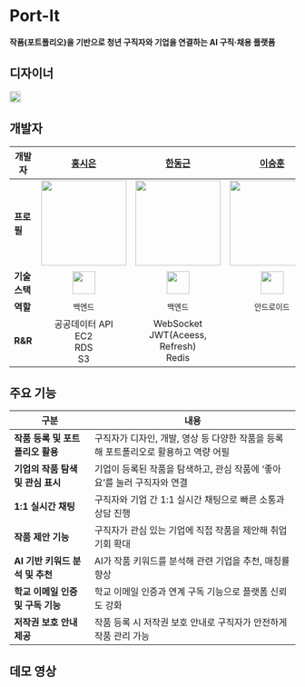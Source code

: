 # Port-It
**작품(포트폴리오)을 기반으로 청년 구직자와 기업을 연결하는 AI 구직·채용 플랫폼**

## 디자이너
[<img src="https://upload.wikimedia.org/wikipedia/commons/3/33/Figma-logo.svg" width="20"/>](https://www.figma.com/design/zyRyyID4D0pp4enVrdKsSM/%EC%B6%A9%EB%B6%81%EB%8D%B0%EC%9D%B4%ED%84%B0%EA%B3%B5%EB%AA%A8%EC%A0%84?node-id=0-1&t=VdKgLn510z80M4l1-1)

## 개발자
| **개발자** | [홍시은](https://github.com/XIOZ119) | [한동근](https://github.com/l0o0lv) | [이승훈](https://github.com/tmdgnsle) | [최윤수](https://github.com/ChoiYoonSoo) |
|-----------|:------------------------:|:---------------------------:|:--------------------------:|:---------------------------:|
| **프로필** | <img src="https://avatars.githubusercontent.com/u/63907578?v=4" width="150"/> | <img src="https://avatars.githubusercontent.com/u/128709695?s=400&u=1e67683655246f12e26a2c7aeaa2a9976b00b7c1&v=4" width="150"/> | <img src="https://avatars.githubusercontent.com/u/65535314?v=4" width="150"/> | <img src="https://avatars.githubusercontent.com/u/101058038?v=4" width="150"/> |
| **기술 스택** | <img src="https://www.vectorlogo.zone/logos/springio/springio-icon.svg" width="40" height="40"/> | <img src="https://www.vectorlogo.zone/logos/springio/springio-icon.svg" width="40" height="40"/> | <img src="https://www.vectorlogo.zone/logos/android/android-icon.svg" width="40" height="40"/> | <img src="https://www.vectorlogo.zone/logos/android/android-icon.svg" width="40" height="40"/> |
| **역할** | `백엔드` | `백엔드` | `안드로이드` | `안드로이드` |
| **R&R** | 공공데이터 API<br>EC2<br>RDS<br>S3 | WebSocket<br>JWT(Aceess, Refresh)<br>Redis |  |  |

## 주요 기능

| 구분 | 내용 |
|------|------|
| **작품 등록 및 포트폴리오 활용** | 구직자가 디자인, 개발, 영상 등 다양한 작품을 등록해 포트폴리오로 활용하고 역량 어필 |
| **기업의 작품 탐색 및 관심 표시** | 기업이 등록된 작품을 탐색하고, 관심 작품에 ‘좋아요’를 눌러 구직자와 연결 |
| **1:1 실시간 채팅** | 구직자와 기업 간 1:1 실시간 채팅으로 빠른 소통과 상담 진행 |
| **작품 제안 기능** | 구직자가 관심 있는 기업에 직접 작품을 제안해 취업 기회 확대 |
| **AI 기반 키워드 분석 및 추천** | AI가 작품 키워드를 분석해 관련 기업을 추천, 매칭률 향상 |
| **학교 이메일 인증 및 구독 기능** | 학교 이메일 인증과 연계 구독 기능으로 플랫폼 신뢰도 강화 |
| **저작권 보호 안내 제공** | 작품 등록 시 저작권 보호 안내로 구직자가 안전하게 작품 관리 가능 |

## 데모 영상 


## 
